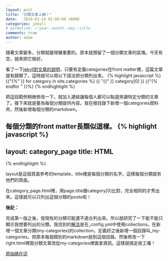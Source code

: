 ```yaml
---
layout: post
title: "分類文章上線！"
date:   2019-03-24 02:00:00 +0800
categories: jekyll
# permalink: /:year-:month-:day-:title
comments: true
author: adam
---
```

隨著文章變多，分類就變得蠻重要的。原本就預留了一個分類文章的區塊。今天有空，就來把它做好。

看了一下[jekyll對文章的說明][jekyll-posts]，只要有定義categories在front matter裡，這篇文章就有歸類了。這時就可以用以下語法把分類列出來。
{% highlight javascript %}
  {{"{%" }} for category in site.categories %}
    {{ "{{" }} category[0] }}
  {{"{% endfor " }}%}
{% endhighlight %}

把這段範例稍微修改一下，就加入連結讓每個人都可以點選來讀特定分類的文章了。接下來就是要為每個分類提供內容。我在根目錄下新增一個categories資料夾，然後新增每個分類的markdown。

每個分類的front matter長類似這樣。
{% highlight javascript %}
---
layout: category_page
title: HTML
---
{% endhighlight %}

layout是這個頁面參考的template，title裡是每個分類的名字。這樣每個分類就有他們的頁面。

在category_page.html裡，用page.title跟category[0]比對，完全相同的才秀出來。這樣就可以只列出這個分類的posts啦！

**後記：**

完成第一版之後，發現有的分類可能還不適合列出來。所以就研究了一下能不能只顯示我想要列出的分類。我找到的[解法][jekyll-collection-example]是在_config.yml中使用collections，在新增一個文章分類(my-categories)的collection，定義好之後新增一個目錄叫_my-categories。把原本每個類別的markdown放到這個目錄。然後修改一下right.html裡面分類文章改從my-categories裡面拿資訊。這樣就搞定收工囉！

[原始碼在這][github-shincar-blogs]

[jekyll-posts]: https://jekyllrb.com/docs/posts/
[github-shincar-blogs]: https://github.com/shincar/blogs
[jekyll-collection-example]: https://alligator.io/jekyll/collections/
